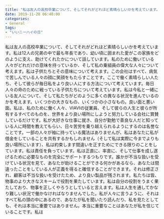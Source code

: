 ```yaml
---
title: "私は友人の高校卒業について、そしてそれがどれほど素晴らしいかを考えています。"
date: 2019-11-28 06:40:00
categories:
- General
tags:
- "いいニーハイの日"
---
```


私は友人の高校卒業について、そしてそれがどれほど素晴らしいかを考えています。私は12人の兄弟の中で最も年長であり、幼い頃に囲まれた愛がこの家族をどのように支え、助けてくれたかについて話しています。私のために働いている人々がどれだけの意味を持っているか、そして私の乗組員の偉大な人々について考えます。私は子供たちとその意味について考えます。この会社はすべて、病気で苦しんでいる人々の顔に笑顔をもたらすことです。ここで働く素晴らしい人たち、そして彼らが毎日私をより良い人にする方法について考えています。毎日人々の命のために戦っている子供たちについて考えています。私は今私と一緒にいる友人について、そして私たちがどのように多くの異なる状況を進んでいるのかを考えます。いくつかの大きなもの、いくつかの小さなもの。良い面と悪い面。私は、私のために働く人々、VIAVIの従業員、そして彼らの人生と彼らが所有するすべてのものを、世界をより良い場所にしようと努力している会社に賞賛しているだけです。私が大好きな仕事に就き、自分が勤勉で善良な人だと知っている人に時間を教えてもらい、日々苦労を乗り越えられるようにするのは名誉なことです。一部の人々が袖に持っている魔法はありませんが、私はあなたに私が借金をしていることを共有するかもしれません（そして私は実際に今までよりも良い場所にいます）、私は約束します間違いを正すためにできる限りのことをしています。私は責任を負っています。私は正直に、率直に、そして仕事を成し遂げるために必要なものを完全にサポートするつもりです。誰かが不当な扱いを受けている状況を見て、あなたが助けることができる何かがあるなら、あなたは間違ったことをしている人が正義を得ると確信することができます。それは修正され、顧客は不当な扱いを受けたため、より良い製品が残されます。私たちは皆、物事のより大きなスキームで役割を果たしています。私は自分の役割をうまく果たしており、物事を正しくやろうとしていると言えます。私は人生を通してかなり難しい状況で働かなければなりませんでした。私が人々に言うように、それはすべて私の頭の中にあるので、あなたが私を聞いたり読んだり、私を見たとしても、それは本当に重要ではありません。本当に重要なことはあなたが私を信じていることです。私は
